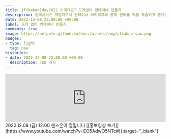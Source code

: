 ```yaml
---
title: if(kakao)dev2022 이게돼요? 도커없이 컨테이너 만들기  
description: 검색서비스 개발자로서 컨테이너 아키텍처와 동작 원리를 직접 학습하고 동료들과 나누면서 사내 교육 과정으로 탄생하게 된 '컨테이너 인터널'을 if(kakao)2022를 통해 외부에 공개합니다. 클라우드와 컨테이너 기술에 관심이 있는 서비스 개발자를 온라인에서 만나 쉽게 컨테이너 동작을 이해하고 직접 컨테이너를 만드는 실습을 진행합니다.       
date: 2022-12-08 22:00:00 +09:00  
label: 도커 없이 컨테이너 만들기  
comments: true  
image: https://netpple.github.io/docs/assets/img/ifkakao-sam.png  
badges:
- type: light  
  tag: new  
histories:  
- date: 2022-12-08 22:00:00 +09:00    
  description: 최초 게시  
---
```

<div class="responsive-wrap">
  <iframe src="https://if.kakao.com/2022/session/104" frameborder="0" width="100%" allowfullscreen="true" mozallowfullscreen="true" webkitallowfullscreen="true"></iframe>
</div>
<span>2022.12.09 (금) 12:00 핸즈온이 열립니다</span>
[[홍보영상 보기]](https://www.youtube.com/watch?v=EO5AdwO5NTc#){:target="_blank"}

